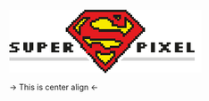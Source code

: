 

![Super Pixel](https://raw.githubusercontent.com/ITKWeb/SuperPixel/master/images/SuperPixelLogo.png "Super Pixel")

-> This is center align <-